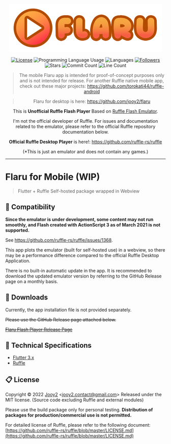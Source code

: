 <div align="center">

![flaru-logo](assets/images/logo/flaru-logo.webp)

[![License](https://img.shields.io/badge/license-MIT-blue.svg)](https://github.com/jooy2/flaru-mobile/blob/master/LICENSE)
![Programming Language Usage](https://img.shields.io/github/languages/top/jooy2/flaru-mobile)
![Languages](https://img.shields.io/github/languages/count/jooy2/flaru-mobile)
[![Followers](https://img.shields.io/github/followers/jooy2?style=social)](https://github.com/jooy2)
![Stars](https://img.shields.io/github/stars/jooy2/flaru-mobile?style=social)
![Commit Count](https://img.shields.io/github/commit-activity/y/jooy2/flaru-mobile)
![Line Count](https://img.shields.io/tokei/lines/github/jooy2/flaru-mobile)

> The mobile Flaru app is intended for proof-of-concept purposes only and is not intended for release.  For another Ruffle native mobile app, check out these major projects:
https://github.com/torokati44/ruffle-android

> Flaru for desktop is here: https://github.com/jooy2/flaru

This is **Unofficial Ruffle Flash Player** Based on [Ruffle Flash Emulator](https://ruffle.rs).

I'm not the official developer of Ruffle. For issues and documentation related to the emulator, please refer to the official Ruffle repository documentation below.

**Official Ruffle Desktop Player** is here!: https://github.com/ruffle-rs/ruffle

(*This is just an emulator and does not contain any games.)

</div>

---

# Flaru for Mobile (WIP)

> Flutter + Ruffle Self-hosted package wrapped in Webview

## 📢 Compatibility

**Since the emulator is under development, some content may not run smoothly, and Flash created with ActionScript 3 as of March 2021 is not supported.**

See https://github.com/ruffle-rs/ruffle/issues/1368.

This app plots the emulator (built for self-hosted use) in a webview, so there may be a performance difference compared to the official Ruffle Desktop Application.

There is no built-in automatic update in the app. It is recommended to download the updated emulator version by referring to the GitHub Release page on a monthly basis.

## 💾 Downloads

Currently, the app installation file is not provided separately.

~~Please use the GitHub Release page attached below.~~

~~[Flaru Flash Player Release Page](https://github.com/jooy2/flaru-mobile/releases)~~

## 🔧 Technical Specifications

- [Flutter 3.x](https://flutter.dev)
- [Ruffle](https://ruffle.rs)

## 📋 License

Copyright © 2022 [Jooy2](https://jooy2.com) <[jooy2.contact@gmail.com](mailto:jooy2.contact@gmail.com)> Released under the MIT license. (Source code excluding Ruffle and external modules)

Please use the build package only for personal testing. **Distribution of packages for production/commercial use is not permitted.**

For detailed license of Ruffle, please refer to the following document: [https://github.com/ruffle-rs/ruffle/blob/master/LICENSE.md](https://github.com/ruffle-rs/ruffle/blob/master/LICENSE.md)
